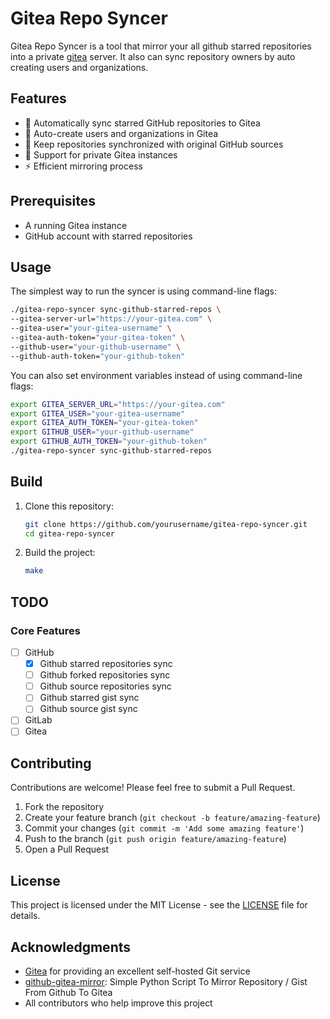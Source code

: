 # Gitea Repo Syncer

Gitea Repo Syncer is a tool that mirror your all github starred repositories into a private [gitea](https://gitea.io) server. It also can sync repository owners by auto creating users and organizations.

## Features

- 🔄 Automatically sync starred GitHub repositories to Gitea
- 👥 Auto-create users and organizations in Gitea
- 🔁 Keep repositories synchronized with original GitHub sources
- 🔐 Support for private Gitea instances
- ⚡ Efficient mirroring process

## Prerequisites

- A running Gitea instance
- GitHub account with starred repositories

## Usage

The simplest way to run the syncer is using command-line flags:

```bash
./gitea-repo-syncer sync-github-starred-repos \
--gitea-server-url="https://your-gitea.com" \
--gitea-user="your-gitea-username" \
--gitea-auth-token="your-gitea-token" \
--github-user="your-github-username" \
--github-auth-token="your-github-token"
```

You can also set environment variables instead of using command-line flags:

```bash
export GITEA_SERVER_URL="https://your-gitea.com"
export GITEA_USER="your-gitea-username"
export GITEA_AUTH_TOKEN="your-gitea-token"
export GITHUB_USER="your-github-username"
export GITHUB_AUTH_TOKEN="your-github-token"
./gitea-repo-syncer sync-github-starred-repos
```

## Build

1. Clone this repository:

    ```bash
    git clone https://github.com/yourusername/gitea-repo-syncer.git
    cd gitea-repo-syncer
    ```

2. Build the project:

    ```bash
    make
    ```

## TODO

### Core Features
- [ ] GitHub
  - [x] Github starred repositories sync
  - [ ] Github forked repositories sync
  - [ ] Github source repositories sync
  - [ ] Github starred gist sync
  - [ ] Github source gist sync
- [ ] GitLab
- [ ] Gitea

## Contributing

Contributions are welcome! Please feel free to submit a Pull Request.

1. Fork the repository
2. Create your feature branch (`git checkout -b feature/amazing-feature`)
3. Commit your changes (`git commit -m 'Add some amazing feature'`)
4. Push to the branch (`git push origin feature/amazing-feature`)
5. Open a Pull Request

## License

This project is licensed under the MIT License - see the [LICENSE](LICENSE) file for details.

## Acknowledgments

- [Gitea](https://gitea.io) for providing an excellent self-hosted Git service
- [github-gitea-mirror](https://github.com/varunsridharan/github-gitea-mirror): Simple Python Script To Mirror Repository / Gist From Github To Gitea
- All contributors who help improve this project
